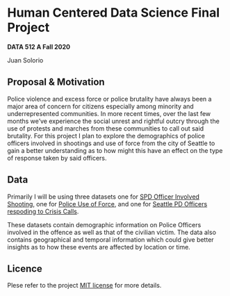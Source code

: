 # Human Centered Data Science Final Project

**DATA 512 A Fall 2020** 

Juan Solorio

## Proposal & Motivation

Police violence and excess force or police brutality have always been a major area of concern for citizens especially among minority and underrepresented communities. In more recent times, over the last few months we’ve experience the social unrest and rightful outcry through the use of protests and marches from these communities to call out said brutality. 
For this project I plan to explore the demographics of police officers involved in shootings and use of force from the city of Seattle to gain a better understanding as to how might this have an effect on the type of response taken by said officers.


## Data

Primarily I will be using three datasets one for [SPD Officer Involved Shooting]( https://data.seattle.gov/Public-Safety/SPD-Officer-Involved-Shooting-OIS-Data/mg5r-efcm), one for [Police Use of Force]( https://data.seattle.gov/Public-Safety/Use-Of-Force/ppi5-g2bj), and one for [Seattle PD Officers respoding to Crisis Calls]( https://data.seattle.gov/Public-Safety/Crisis-Data/i2q9-thny). 

These datasets contain demographic information on Police Officers involved in the offence as well as that of the civilian victim. The data also contains geographical and temporal information which could give better insights as to how these events are affected by location or time.
## Licence

Plese refer to the project [MIT license](https://github.com/JUAN-SOLORIO/data-512/blob/main/data-512-final/MIT_LICENSE.txt) for more details.
